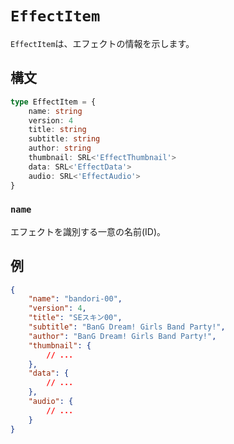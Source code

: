 # `EffectItem`

`EffectItem`は、エフェクトの情報を示します。

## 構文

```ts
type EffectItem = {
    name: string
    version: 4
    title: string
    subtitle: string
    author: string
    thumbnail: SRL<'EffectThumbnail'>
    data: SRL<'EffectData'>
    audio: SRL<'EffectAudio'>
}
```

### `name`

エフェクトを識別する一意の名前(ID)。

## 例

```json
{
    "name": "bandori-00",
    "version": 4,
    "title": "SEスキン00",
    "subtitle": "BanG Dream! Girls Band Party!",
    "author": "BanG Dream! Girls Band Party!",
    "thumbnail": {
        // ...
    },
    "data": {
        // ...
    },
    "audio": {
        // ...
    }
}
```
